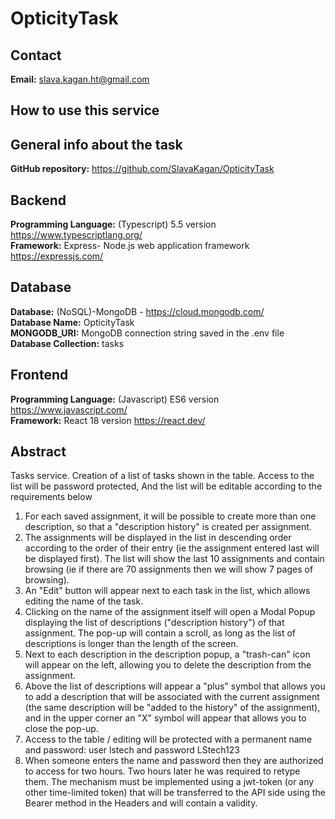 # OpticityTask

## Contact
**Email:** slava.kagan.ht@gmail.com

## How to use this service


## General info about the task
**GitHub repository:** https://github.com/SlavaKagan/OpticityTask <br />

## Backend
**Programming Language:** (Typescript) 5.5 version https://www.typescriptlang.org/ <br />
**Framework:** Express- Node.js web application framework https://expressjs.com/ <br />

## Database
**Database:** (NoSQL)-MongoDB - https://cloud.mongodb.com/ <br />
**Database Name:** OpticityTask <br />
**MONGODB_URI:** MongoDB connection string saved in the .env file <br />
**Database Collection:** tasks <br />

## Frontend
**Programming Language:** (Javascript) ES6 version https://www.javascript.com/ <br />
**Framework:** React 18 version https://react.dev/ <br />

## Abstract

Tasks service. Creation of a list of tasks shown in the table. Access to the list will be password protected,
And the list will be editable according to the requirements below

1. For each saved assignment, it will be possible to create more than one description, so that a "description history" is created per assignment.
2. The assignments will be displayed in the list in descending order according to the order of their entry (ie the assignment entered last will be displayed first). The list will show the last 10 assignments and contain browsing (ie if there are 70 assignments then we will show 7 pages of browsing).
3. An "Edit" button will appear next to each task in the list, which allows editing the name of the task.
4. Clicking on the name of the assignment itself will open a Modal Popup displaying the list of descriptions ("description history") of that assignment. The pop-up will contain a scroll, as long as the list of descriptions is longer than the length of the screen.
5. Next to each description in the description popup, a "trash-can" icon will appear on the left, allowing you to delete the description from the assignment.
6. Above the list of descriptions will appear a "plus" symbol that allows you to add a description that will be associated with the current assignment (the same description will be "added to the history" of the assignment), and in the upper corner an "X" symbol will appear that allows you to close the pop-up.
7. Access to the table / editing will be protected with a permanent name and password: user lstech and password LStech123
8. When someone enters the name and password then they are authorized to access for two hours. Two hours later he was required to retype them. The mechanism must be implemented using a jwt-token (or any other time-limited token) that will be transferred to the API side using the Bearer method in the Headers and will contain a validity.
